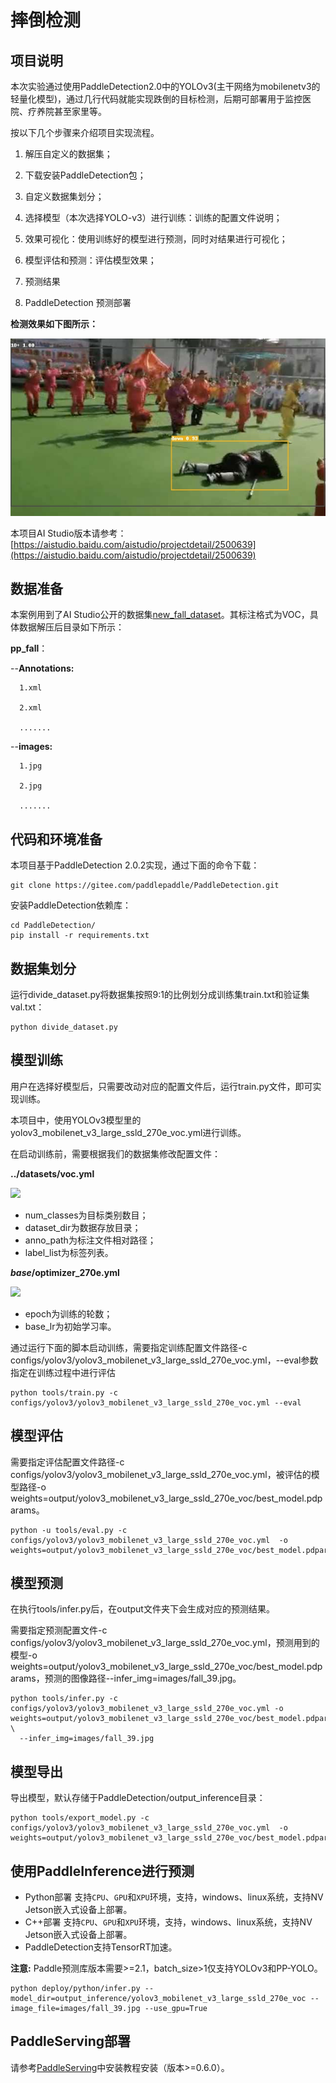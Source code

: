 # 摔倒检测


## 项目说明

本次实验通过使用PaddleDetection2.0中的YOLOv3(主干网络为mobilenetv3的轻量化模型)，通过几行代码就能实现跌倒的目标检测，后期可部署用于监控医院、疗养院甚至家里等。

按以下几个步骤来介绍项目实现流程。

1. 解压自定义的数据集；

2. 下载安装PaddleDetection包；

2. 自定义数据集划分；

4. 选择模型（本次选择YOLO-v3）进行训练：训练的配置文件说明；

5. 效果可视化：使用训练好的模型进行预测，同时对结果进行可视化；

6. 模型评估和预测：评估模型效果；

7. 预测结果

8. PaddleDetection 预测部署

**检测效果如下图所示：**

![](./images/demo.jpeg)

本项目AI Studio版本请参考：[https://aistudio.baidu.com/aistudio/projectdetail/2500639](https://aistudio.baidu.com/aistudio/projectdetail/2500639)


## 数据准备

本案例用到了AI Studio公开的数据集[new_fall_dataset](https://aistudio.baidu.com/aistudio/datasetdetail/105389)。其标注格式为VOC，具体数据解压后目录如下所示：

**pp_fall**：


  --**Annotations:**
  
      1.xml
  
      2.xml
  
      .......
  
  --**images:**
  
      1.jpg
  
      2.jpg
  
      .......

## 代码和环境准备

本项目基于PaddleDetection 2.0.2实现，通过下面的命令下载：

```
git clone https://gitee.com/paddlepaddle/PaddleDetection.git
```

安装PaddleDetection依赖库：
```
cd PaddleDetection/
pip install -r requirements.txt
```

## 数据集划分

运行divide_dataset.py将数据集按照9:1的比例划分成训练集train.txt和验证集val.txt：
```
python divide_dataset.py
```

## 模型训练

用户在选择好模型后，只需要改动对应的配置文件后，运行train.py文件，即可实现训练。

本项目中，使用YOLOv3模型里的yolov3_mobilenet_v3_large_ssld_270e_voc.yml进行训练。

在启动训练前，需要根据我们的数据集修改配置文件：

**../datasets/voc.yml**

![](./images/modify.png)

* num_classes为目标类别数目；
* dataset_dir为数据存放目录；
* anno_path为标注文件相对路径；
* label_list为标签列表。

**_base_/optimizer_270e.yml**

![](./images/modify_2.png)

* epoch为训练的轮数；
* base_lr为初始学习率。



通过运行下面的脚本启动训练，需要指定训练配置文件路径-c configs/yolov3/yolov3_mobilenet_v3_large_ssld_270e_voc.yml，--eval参数指定在训练过程中进行评估
```
python tools/train.py -c configs/yolov3/yolov3_mobilenet_v3_large_ssld_270e_voc.yml --eval
```

## 模型评估

需要指定评估配置文件路径-c configs/yolov3/yolov3_mobilenet_v3_large_ssld_270e_voc.yml，被评估的模型路径-o weights=output/yolov3_mobilenet_v3_large_ssld_270e_voc/best_model.pdparams。
```
python -u tools/eval.py -c configs/yolov3/yolov3_mobilenet_v3_large_ssld_270e_voc.yml  -o weights=output/yolov3_mobilenet_v3_large_ssld_270e_voc/best_model.pdparams
```

## 模型预测

在执行tools/infer.py后，在output文件夹下会生成对应的预测结果。

需要指定预测配置文件-c configs/yolov3/yolov3_mobilenet_v3_large_ssld_270e_voc.yml，预测用到的模型-o weights=output/yolov3_mobilenet_v3_large_ssld_270e_voc/best_model.pdparams，预测的图像路径--infer_img=images/fall_39.jpg。
```
python tools/infer.py -c configs/yolov3/yolov3_mobilenet_v3_large_ssld_270e_voc.yml -o weights=output/yolov3_mobilenet_v3_large_ssld_270e_voc/best_model.pdparams \
  --infer_img=images/fall_39.jpg
```

## 模型导出

导出模型，默认存储于PaddleDetection/output_inference目录：
```
python tools/export_model.py -c configs/yolov3/yolov3_mobilenet_v3_large_ssld_270e_voc.yml  -o weights=output/yolov3_mobilenet_v3_large_ssld_270e_voc/best_model.pdparams
```

## 使用PaddleInference进行预测
* Python部署 支持`CPU`、`GPU`和`XPU`环境，支持，windows、linux系统，支持NV Jetson嵌入式设备上部署。
* C++部署 支持`CPU`、`GPU`和`XPU`环境，支持，windows、linux系统，支持NV Jetson嵌入式设备上部署。
* PaddleDetection支持TensorRT加速。

**注意:**  Paddle预测库版本需要>=2.1，batch_size>1仅支持YOLOv3和PP-YOLO。
```
python deploy/python/infer.py --model_dir=output_inference/yolov3_mobilenet_v3_large_ssld_270e_voc --image_file=images/fall_39.jpg --use_gpu=True
```

## PaddleServing部署
请参考[PaddleServing](https://github.com/PaddlePaddle/Serving/tree/v0.6.0)中安装教程安装（版本>=0.6.0）。
